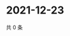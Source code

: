 # 2021-12-23

共 0 条

<!-- BEGIN WEIBO -->
<!-- 最后更新时间 Thu Dec 23 2021 05:13:28 GMT+0800 (China Standard Time) -->

<!-- END WEIBO -->
